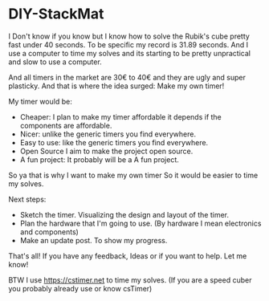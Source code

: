 # DIY-StackMat

I Don't know if you know but I know how to solve the Rubik's cube pretty fast under 40 seconds. To be specific my record is 31.89 seconds. And I use a computer to time my solves and its starting to be pretty unpractical and slow to use a computer.

And all timers in the market are 30€ to 40€ and they are ugly and super plasticky. And that is where the idea surged: Make my own timer!

My timer would be:
- Cheaper: I plan to make my timer affordable it depends if the components are affordable.
- Nicer: unlike the generic timers you find everywhere.
- Easy to use: like the generic timers you find everywhere.
- Open Source I aim to make the project open source.
- A fun project: It probably will be a A fun project.

So ya that is why I want to make my own timer So it would be easier to time my solves. 

Next steps:
- Sketch the timer. Visualizing the design and layout of the timer.
- Plan the hardware that I'm going to use. (By hardware I mean electronics and components)
- Make an update post. To show my progress.

That's all! If you have any feedback, Ideas or if you want to help. Let me know!

BTW I use https://cstimer.net to time my solves. (If you are a speed cuber you probably already use or know csTimer)
